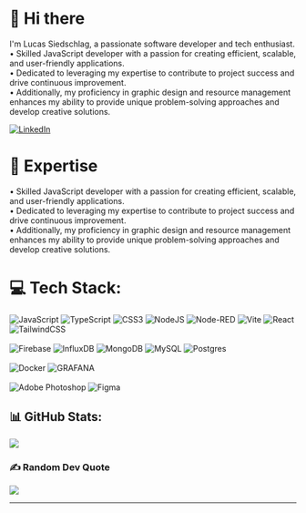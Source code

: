 # 👋 Hi there
I'm Lucas Siedschlag, a passionate software developer and tech enthusiast.<br>
• Skilled JavaScript developer with a passion for creating efficient, scalable, and user-friendly applications.<br>
• Dedicated to leveraging my expertise to contribute to project success and drive continuous improvement.<br>
• Additionally, my proficiency in graphic design and resource management enhances my ability to provide unique problem-solving approaches and develop creative solutions.<br>

[![LinkedIn](https://img.shields.io/badge/LinkedIn-%230077B5.svg?logo=linkedin&logoColor=white)](https://linkedin.com/in/lucas-siedschlag-dev) 

# 🚀 Expertise
• Skilled JavaScript developer with a passion for creating efficient, scalable, and user-friendly applications.<br>
• Dedicated to leveraging my expertise to contribute to project success and drive continuous improvement.<br>
• Additionally, my proficiency in graphic design and resource management enhances my ability to provide unique problem-solving approaches and develop creative solutions. 

# 💻 Tech Stack:
![JavaScript](https://img.shields.io/badge/javascript-%23323330.svg?style=for-the-badge&logo=javascript&logoColor=%23F7DF1E)
![TypeScript](https://img.shields.io/badge/typescript-%23007ACC.svg?style=for-the-badge&logo=typescript&logoColor=white)
![CSS3](https://img.shields.io/badge/css3-%231572B6.svg?style=for-the-badge&logo=css3&logoColor=white)
![NodeJS](https://img.shields.io/badge/node.js-6DA55F?style=for-the-badge&logo=node.js&logoColor=white)
![Node-RED](https://img.shields.io/badge/Node--RED-%238F0000.svg?style=for-the-badge&logo=node-red&logoColor=white)
![Vite](https://img.shields.io/badge/vite-%23646CFF.svg?style=for-the-badge&logo=vite&logoColor=white)
![React](https://img.shields.io/badge/react-%2320232a.svg?style=for-the-badge&logo=react&logoColor=%2361DAFB)
![TailwindCSS](https://img.shields.io/badge/tailwindcss-%2338B2AC.svg?style=for-the-badge&logo=tailwind-css&logoColor=white)
<br><br>
![Firebase](https://img.shields.io/badge/firebase-%23039BE5.svg?style=for-the-badge&logo=firebase)
![InfluxDB](https://img.shields.io/badge/InfluxDB-22ADF6?style=for-the-badge&logo=InfluxDB&logoColor=white)
![MongoDB](https://img.shields.io/badge/MongoDB-%234ea94b.svg?style=for-the-badge&logo=mongodb&logoColor=white)
![MySQL](https://img.shields.io/badge/mysql-%2300000f.svg?style=for-the-badge&logo=mysql&logoColor=white)
![Postgres](https://img.shields.io/badge/postgres-%23316192.svg?style=for-the-badge&logo=postgresql&logoColor=white)
<br><br>
![Docker](https://img.shields.io/badge/docker-%230db7ed.svg?style=for-the-badge&logo=docker&logoColor=white)
![GRAFANA](https://img.shields.io/badge/grafana-F46800.svg?style=for-the-badge&logo=grafana&logoColor=white&color=%23F46800)
<br><br>
![Adobe Photoshop](https://img.shields.io/badge/adobe%20photoshop-%2331A8FF.svg?style=for-the-badge&logo=adobe%20photoshop&logoColor=white)
![Figma](https://img.shields.io/badge/figma-%23F24E1E.svg?style=for-the-badge&logo=figma&logoColor=white)

## 📊 GitHub Stats:
![](https://github-readme-stats.vercel.app/api/top-langs/?username=LucasSiedschlag&theme=dark&hide_border=false&include_all_commits=false&count_private=false&layout=compact)

### ✍️ Random Dev Quote
![](https://quotes-github-readme.vercel.app/api?type=horizontal&theme=radical)

---

<!---
LucasSiedschlag/LucasSiedschlag is a ✨ special ✨ repository because its `README.md` (this file) appears on your GitHub profile.
You can click the Preview link to take a look at your changes.
--->
